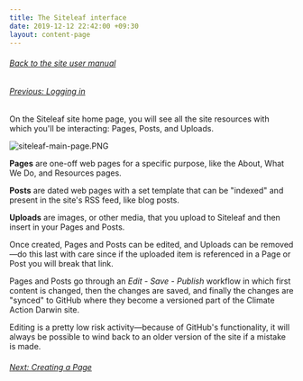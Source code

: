 ```yaml
---
title: The Siteleaf interface
date: 2019-12-12 22:42:00 +09:30
layout: content-page
---
```


###### [Back to the site user manual](/administration/)

###### [Previous: Logging in](/logging-in/)

On the Siteleaf site home page, you will see all the site resources with which you'll be interacting: Pages, Posts, and Uploads.

![siteleaf-main-page.PNG](/uploads/siteleaf-main-page.PNG)

**Pages** are one-off web pages for a specific purpose, like the About, What We Do, and Resources pages.

**Posts** are dated web pages with a set template that can be "indexed" and present in the site's RSS feed, like blog posts.

**Uploads** are images, or other media, that you upload to Siteleaf and then insert in your Pages and Posts.

Once created, Pages and Posts can be edited, and Uploads can be removed—do this last with care since if the uploaded item is referenced in a Page or Post you will break that link.

Pages and Posts go through an *Edit - Save - Publish* workflow in which first content is changed, then the changes are saved, and finally the changes are "synced" to GitHub where they become a versioned part of the Climate Action Darwin site.

Editing is a pretty low risk activity—because of GitHub's functionality, it will always be possible to wind back to an older version of the site if a mistake is made.

###### [Next: Creating a Page](/creating-a-page/)